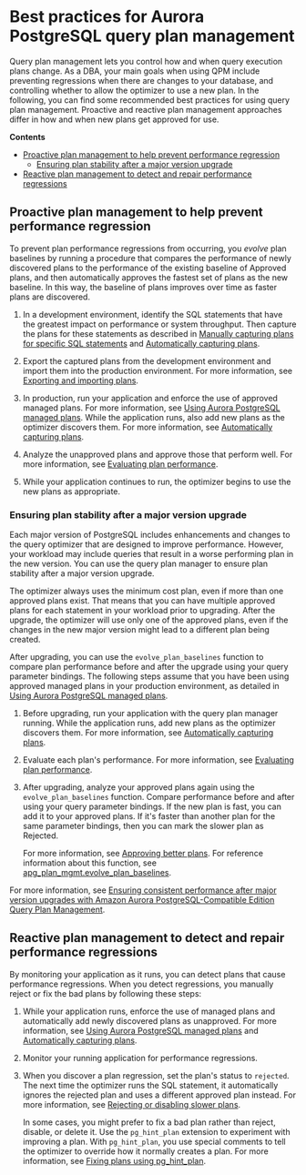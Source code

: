 # Best practices for Aurora PostgreSQL query plan management<a name="AuroraPostgreSQL.Optimize.BestPractice"></a>

Query plan management lets you control how and when query execution plans change\. As a DBA, your main goals when using QPM include preventing regressions when there are changes to your database, and controlling whether to allow the optimizer to use a new plan\. In the following, you can find some recommended best practices for using query plan management\. Proactive and reactive plan management approaches differ in how and when new plans get approved for use\. 

**Contents**
+ [Proactive plan management to help prevent performance regression](#AuroraPostgreSQL.Optimize.BestPractice.Proactive)
  + [Ensuring plan stability after a major version upgrade](#AuroraPostgreSQL.Optimize.BestPractice.MajorVersionUpgrade)
+ [Reactive plan management to detect and repair performance regressions](#AuroraPostgreSQL.Optimize.BestPractice.Reactive)

## Proactive plan management to help prevent performance regression<a name="AuroraPostgreSQL.Optimize.BestPractice.Proactive"></a>

To prevent plan performance regressions from occurring, you *evolve* plan baselines by running a procedure that compares the performance of newly discovered plans to the performance of the existing baseline of Approved plans, and then automatically approves the fastest set of plans as the new baseline\. In this way, the baseline of plans improves over time as faster plans are discovered\.

1. In a development environment, identify the SQL statements that have the greatest impact on performance or system throughput\. Then capture the plans for these statements as described in [Manually capturing plans for specific SQL statements](AuroraPostgreSQL.Optimize.CapturePlans.md#AuroraPostgreSQL.Optimize.CapturePlans.Manual) and [Automatically capturing plans](AuroraPostgreSQL.Optimize.CapturePlans.md#AuroraPostgreSQL.Optimize.CapturePlans.Automatic)\. 

1. Export the captured plans from the development environment and import them into the production environment\. For more information, see [Exporting and importing plans](AuroraPostgreSQL.Optimize.Maintenance.md#AuroraPostgreSQL.Optimize.Maintenance.ExportingImporting)\. 

1. In production, run your application and enforce the use of approved managed plans\. For more information, see [Using Aurora PostgreSQL managed plans](AuroraPostgreSQL.Optimize.UsePlans.md)\. While the application runs, also add new plans as the optimizer discovers them\. For more information, see [Automatically capturing plans](AuroraPostgreSQL.Optimize.CapturePlans.md#AuroraPostgreSQL.Optimize.CapturePlans.Automatic)\. 

1. Analyze the unapproved plans and approve those that perform well\. For more information, see [Evaluating plan performance](AuroraPostgreSQL.Optimize.Maintenance.md#AuroraPostgreSQL.Optimize.Maintenance.EvaluatingPerformance)\. 

1. While your application continues to run, the optimizer begins to use the new plans as appropriate\.

### Ensuring plan stability after a major version upgrade<a name="AuroraPostgreSQL.Optimize.BestPractice.MajorVersionUpgrade"></a>

Each major version of PostgreSQL includes enhancements and changes to the query optimizer that are designed to improve performance\. However, your workload may include queries that result in a worse performing plan in the new version\. You can use the query plan manager to ensure plan stability after a major version upgrade\.

The optimizer always uses the minimum cost plan, even if more than one approved plans exist\. That means that you can have multiple approved plans for each statement in your workload prior to upgrading\. After the upgrade, the optimizer will use only one of the approved plans, even if the changes in the new major version might lead to a different plan being created\. 

After upgrading, you can use the `evolve_plan_baselines` function to compare plan performance before and after the upgrade using your query parameter bindings\. The following steps assume that you have been using approved managed plans in your production environment, as detailed in [Using Aurora PostgreSQL managed plans](AuroraPostgreSQL.Optimize.UsePlans.md)\. 

1. Before upgrading, run your application with the query plan manager running\. While the application runs, add new plans as the optimizer discovers them\. For more information, see [Automatically capturing plans](AuroraPostgreSQL.Optimize.CapturePlans.md#AuroraPostgreSQL.Optimize.CapturePlans.Automatic)\. 

1. Evaluate each plan's performance\. For more information, see [Evaluating plan performance](AuroraPostgreSQL.Optimize.Maintenance.md#AuroraPostgreSQL.Optimize.Maintenance.EvaluatingPerformance)\.

1. After upgrading, analyze your approved plans again using the `evolve_plan_baselines` function\. Compare performance before and after using your query parameter bindings\. If the new plan is fast, you can add it to your approved plans\. If it's faster than another plan for the same parameter bindings, then you can mark the slower plan as Rejected\. 

   For more information, see [Approving better plans](AuroraPostgreSQL.Optimize.Maintenance.md#AuroraPostgreSQL.Optimize.Maintenance.EvaluatingPerformance.Approving)\. For reference information about this function, see [apg\_plan\_mgmt\.evolve\_plan\_baselines](AuroraPostgreSQL.Optimize.Functions.md#AuroraPostgreSQL.Optimize.Functions.evolve_plan_baselines)\. 

For more information, see [Ensuring consistent performance after major version upgrades with Amazon Aurora PostgreSQL\-Compatible Edition Query Plan Management](http://aws.amazon.com/blogs/database/ensuring-consistent-performance-after-major-version-upgrades-with-amazon-aurora-postgresql-query-plan-management/)\. 

## Reactive plan management to detect and repair performance regressions<a name="AuroraPostgreSQL.Optimize.BestPractice.Reactive"></a>

By monitoring your application as it runs, you can detect plans that cause performance regressions\. When you detect regressions, you manually reject or fix the bad plans by following these steps:

1. While your application runs, enforce the use of managed plans and automatically add newly discovered plans as unapproved\. For more information, see [Using Aurora PostgreSQL managed plans](AuroraPostgreSQL.Optimize.UsePlans.md) and [Automatically capturing plans](AuroraPostgreSQL.Optimize.CapturePlans.md#AuroraPostgreSQL.Optimize.CapturePlans.Automatic)\. 

1. Monitor your running application for performance regressions\.

1. When you discover a plan regression, set the plan's status to `rejected`\. The next time the optimizer runs the SQL statement, it automatically ignores the rejected plan and uses a different approved plan instead\. For more information, see [Rejecting or disabling slower plans](AuroraPostgreSQL.Optimize.Maintenance.md#AuroraPostgreSQL.Optimize.Maintenance.EvaluatingPerformance.Rejecting)\. 

   In some cases, you might prefer to fix a bad plan rather than reject, disable, or delete it\. Use the `pg_hint_plan` extension to experiment with improving a plan\. With `pg_hint_plan`, you use special comments to tell the optimizer to override how it normally creates a plan\. For more information, see [Fixing plans using pg\_hint\_plan](AuroraPostgreSQL.Optimize.Maintenance.md#AuroraPostgreSQL.Optimize.Maintenance.pg_hint_plan)\. 